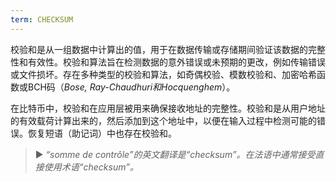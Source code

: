 ```yaml
---
term: CHECKSUM
---
```


校验和是从一组数据中计算出的值，用于在数据传输或存储期间验证该数据的完整性和有效性。校验和算法旨在检测数据的意外错误或未预期的更改，例如传输错误或文件损坏。存在多种类型的校验和算法，如奇偶校验、模数校验和、加密哈希函数或BCH码（*Bose, Ray-Chaudhuri和Hocquenghem*）。

在比特币中，校验和在应用层被用来确保接收地址的完整性。校验和是从用户地址的有效载荷计算出来的，然后添加到这个地址中，以便在输入过程中检测可能的错误。恢复短语（助记词）中也存在校验和。

> ► *“somme de contrôle”的英文翻译是“checksum”。在法语中通常接受直接使用术语“checksum”。*